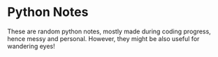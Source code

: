 # Python Notes 

These are random python notes, mostly made during coding progress, hence messy and personal. However, they might be also useful for wandering eyes! 